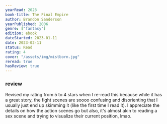 ```yaml
---
yearRead: 2023
book-title: The Final Empire
author: Brandon Sanderson
yearPublished: 2006
genre: ["fantasy"]
edition: ebook
dateStarted: 2023-01-11
date: 2023-02-11
status: Read
rating: 4
cover: "/assets/img/mistborn.jpg"
reread: true
hasReview: true
---
```


### review

Revised my rating from 5 to 4 stars when I re-read this because while it has a great story, the fight scenes are soooo confusing and disorienting that I usually just end up skimming it (like the first time I read it). I appreciate the details on how the action scenes go but also, it's almost akin to reading a sex scene and trying to visualize their current position, lmao. 